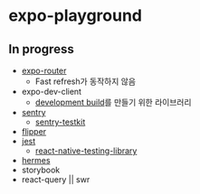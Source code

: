 # expo-playground

## In progress

- [expo-router](https://expo.github.io/router/docs)
  - Fast refresh가 동작하지 않음
- expo-dev-client
  - [development build](https://docs.expo.dev/development/create-development-builds/)를 만들기 위한 라이브러리
- [sentry](https://docs.expo.dev/guides/using-sentry)
  - [sentry-testkit](https://wix.github.io/sentry-testkit)
- [flipper](https://docs.expo.dev/guides/using-flipper/)
- [jest](https://docs.expo.dev/guides/testing-with-jest/)
  - [react-native-testing-library](https://callstack.github.io/react-native-testing-library/)
- [hermes](https://docs.expo.dev/guides/using-hermes/)
- storybook
- react-query || swr
